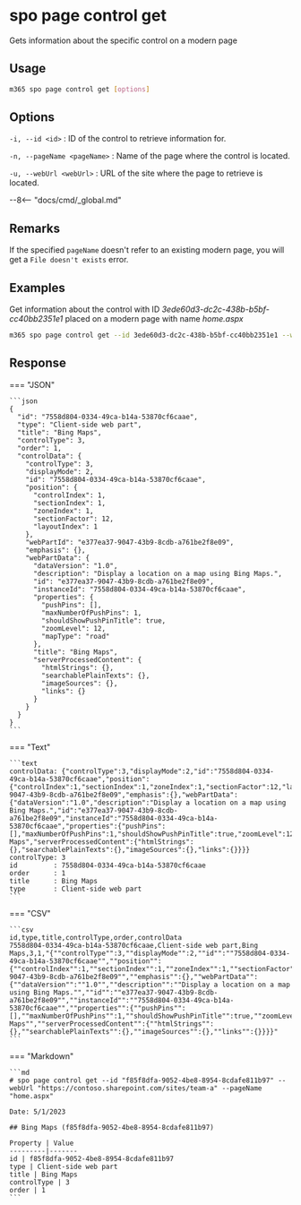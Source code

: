 # spo page control get

Gets information about the specific control on a modern page

## Usage

```sh
m365 spo page control get [options]
```

## Options

`-i, --id <id>`
: ID of the control to retrieve information for.

`-n, --pageName <pageName>`
: Name of the page where the control is located.

`-u, --webUrl <webUrl>`
: URL of the site where the page to retrieve is located.

--8<-- "docs/cmd/_global.md"

## Remarks

If the specified `pageName` doesn't refer to an existing modern page, you will get a `File doesn't exists` error.

## Examples

Get information about the control with ID _3ede60d3-dc2c-438b-b5bf-cc40bb2351e1_ placed on a modern page with name _home.aspx_

```sh
m365 spo page control get --id 3ede60d3-dc2c-438b-b5bf-cc40bb2351e1 --webUrl https://contoso.sharepoint.com/sites/team-a --pageName home.aspx
```


## Response

=== "JSON"

    ```json
    {
      "id": "7558d804-0334-49ca-b14a-53870cf6caae",
      "type": "Client-side web part",
      "title": "Bing Maps",
      "controlType": 3,
      "order": 1,
      "controlData": {
        "controlType": 3,
        "displayMode": 2,
        "id": "7558d804-0334-49ca-b14a-53870cf6caae",
        "position": {
          "controlIndex": 1,
          "sectionIndex": 1,
          "zoneIndex": 1,
          "sectionFactor": 12,
          "layoutIndex": 1
        },
        "webPartId": "e377ea37-9047-43b9-8cdb-a761be2f8e09",
        "emphasis": {},
        "webPartData": {
          "dataVersion": "1.0",
          "description": "Display a location on a map using Bing Maps.",
          "id": "e377ea37-9047-43b9-8cdb-a761be2f8e09",
          "instanceId": "7558d804-0334-49ca-b14a-53870cf6caae",
          "properties": {
            "pushPins": [],
            "maxNumberOfPushPins": 1,
            "shouldShowPushPinTitle": true,
            "zoomLevel": 12,
            "mapType": "road"
          },
          "title": "Bing Maps",
          "serverProcessedContent": {
            "htmlStrings": {},
            "searchablePlainTexts": {},
            "imageSources": {},
            "links": {}
          }
        }
      }
    }
    ```

=== "Text"

    ```text
    controlData: {"controlType":3,"displayMode":2,"id":"7558d804-0334-49ca-b14a-53870cf6caae","position":{"controlIndex":1,"sectionIndex":1,"zoneIndex":1,"sectionFactor":12,"layoutIndex":1},"webPartId":"e377ea37-9047-43b9-8cdb-a761be2f8e09","emphasis":{},"webPartData":{"dataVersion":"1.0","description":"Display a location on a map using Bing Maps.","id":"e377ea37-9047-43b9-8cdb-a761be2f8e09","instanceId":"7558d804-0334-49ca-b14a-53870cf6caae","properties":{"pushPins":[],"maxNumberOfPushPins":1,"shouldShowPushPinTitle":true,"zoomLevel":12,"mapType":"road"},"title":"Bing Maps","serverProcessedContent":{"htmlStrings":{},"searchablePlainTexts":{},"imageSources":{},"links":{}}}}
    controlType: 3
    id         : 7558d804-0334-49ca-b14a-53870cf6caae
    order      : 1
    title      : Bing Maps
    type       : Client-side web part
    ```

=== "CSV"

    ```csv
    id,type,title,controlType,order,controlData
    7558d804-0334-49ca-b14a-53870cf6caae,Client-side web part,Bing Maps,3,1,"{""controlType"":3,""displayMode"":2,""id"":""7558d804-0334-49ca-b14a-53870cf6caae"",""position"":{""controlIndex"":1,""sectionIndex"":1,""zoneIndex"":1,""sectionFactor"":12,""layoutIndex"":1},""webPartId"":""e377ea37-9047-43b9-8cdb-a761be2f8e09"",""emphasis"":{},""webPartData"":{""dataVersion"":""1.0"",""description"":""Display a location on a map using Bing Maps."",""id"":""e377ea37-9047-43b9-8cdb-a761be2f8e09"",""instanceId"":""7558d804-0334-49ca-b14a-53870cf6caae"",""properties"":{""pushPins"":[],""maxNumberOfPushPins"":1,""shouldShowPushPinTitle"":true,""zoomLevel"":12,""mapType"":""road""},""title"":""Bing Maps"",""serverProcessedContent"":{""htmlStrings"":{},""searchablePlainTexts"":{},""imageSources"":{},""links"":{}}}}"
    ```

=== "Markdown"

    ```md
    # spo page control get --id "f85f8dfa-9052-4be8-8954-8cdafe811b97" --webUrl "https://contoso.sharepoint.com/sites/team-a" --pageName "home.aspx"

    Date: 5/1/2023

    ## Bing Maps (f85f8dfa-9052-4be8-8954-8cdafe811b97)

    Property | Value
    ---------|-------
    id | f85f8dfa-9052-4be8-8954-8cdafe811b97
    type | Client-side web part
    title | Bing Maps
    controlType | 3
    order | 1
    ```
